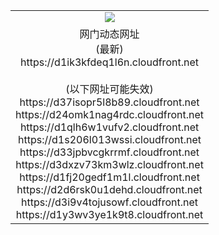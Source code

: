 ﻿<table>
  <tr></tr>
  <tr><td colspan=2 align=center><img src="https://d1ik3kfdeq1l6n.cloudfront.net/Up/oGate.jpg" /></td></tr>
  <tr><td colspan=2 align=center>网门动态网址<br/>(最新)
<br>https://d1ik3kfdeq1l6n.cloudfront.net
<br/><br/>(以下网址可能失效)
<br>https://d37isopr5l8b89.cloudfront.net
<br>https://d24omk1nag4rdc.cloudfront.net
<br>https://d1qlh6w1vufv2.cloudfront.net
<br>https://d1s206l013wssi.cloudfront.net
<br>https://d33jpbvcgkrrmf.cloudfront.net
<br>https://d3dxzv73km3wlz.cloudfront.net
<br>https://d1fj20gedf1m1l.cloudfront.net
<br>https://d2d6rsk0u1dehd.cloudfront.net
<br>https://d3i9v4tojusowf.cloudfront.net
<br>https://d1y3wv3ye1k9t8.cloudfront.net
    </td>
  </tr>
</table>
